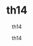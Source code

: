 ---
  audience: "high_school"
  author: "th14"
  description: "th14"
  difficulty: "beginner"
  date_posted: "2020-06-14"
  osm_username: "th14"
  filename: "1592192079769-sample_doc1.pdf"
  group: ""
  layout: "project"
  preparation_time: "two_to_four_hours"
  project_time: "less_than_one_hour"
  subtitle: "th14"
  tags: 
    - "Political Organization of Space"
    - "Historical"
  thumbnail: "1592192072999-mapgive_cake.jpg"
  title: "th14"
  type: "mobile"
  url: "2020-06-14-395807"

---